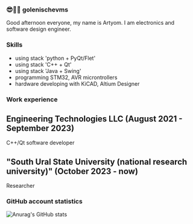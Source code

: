 ### 😎🧑‍💻 golenischevms 
Good afternoon everyone, my name is Artyom. I am electronics and software design engineer.
### Skills
- using stack 'python + PyQt/Flet'
- using stack 'C++ + Qt'
- using stack 'Java + Swing'
- programming STM32, AVR microntrollers
- hardware developing with KiCAD, Altium Designer
### Work experience
## Engineering Technologies LLC (August 2021 - September 2023)
C++/Qt software developer
## "South Ural State University (national research university)" (October 2023 - now)
Researcher
### GitHub account statistics
![Anurag's GitHub stats](https://github-readme-stats.vercel.app/api?username=anuraghazra&show_icons=true&theme=transparent)
